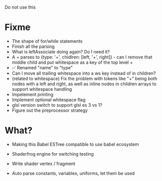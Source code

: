 Do not use this

# Fixme

- The shape of for/while statements
- Finish all the parsing
- What is leftAssociate doing again? Do I need it?
- A + parses to {type: '+', chidlren: [left, '+', right]} - can I remove that
  middle child and put whitespace as a key of the top level +
- ✅ Renamed "name" to "type"
- Can I move all trailing whitespace into a ws key instead of in children?
- (related to whitespace) Fix the problem with tokens like "+" being both nodes with a left and right, as well as inline nodes in children arrays to support whitespace handling
- Impelement printing
- Implement optional whitespace flag
- glsl version switch to support glsl es 3 vs 1?
- Figure out the preprocessor strategy

# What?

- Making this Babel ESTree compatible to use babel ecosystem
- Shaderfrog engine for switching testing

- Write shader vertex / fragment
- Auto parse constants, variables, uniforms, let them be used
